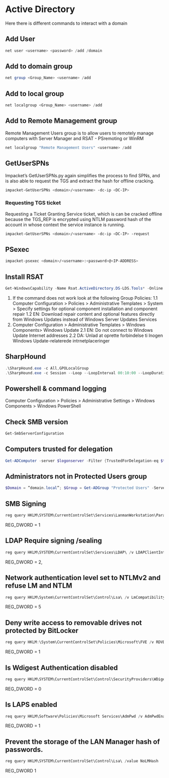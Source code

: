 # Active Directory
Here there is different commands to interact with a domain
## Add User
````powershell
net user <username> <password> /add /domain
````

## Add to domain group
````powershell
net group <Group_Name> <username> /add
````

## Add to local group
````powershell
net localgroup <Group_Name> <username> /add
````
## Add to Remote Management group
Remote Management Users group is to allow users to remotely manage computers with Server Manager and RSAT - PSremoting or WinRM
````powershell
net localgroup "Remote Management Users" <username> /add
````
## GetUserSPNs
Impacket’s GetUserSPNs.py again simplifies the process to find SPNs, and is also able to request the TGS and
extract the hash for offline cracking.
````bash
impacket-GetUserSPNs <domain>/<username> -dc-ip <DC-IP>
````
### Requesting TGS ticket
Requesting a Ticket Granting Service ticket, which is can be cracked offline because the TGS_REP is encrypted using NTLM password hash of the account in whose context the service instance is running.
````bash
impacket-GetUserSPNs <domain>/<username> -dc-ip <DC-IP> -request
````
## PSexec
````bash
impacket-psexec <domain>/<username>:<password>@<IP-ADDRESS>
````
## Install RSAT
````Powershell
Get-WindowsCapability -Name Rsat.ActiveDirectory.DS-LDS.Tools* -Online | Add-WindowsCapability -Online
````
1. If the command does not work look at the following Group Policies:
1.1 Computer Configuration > Policies > Administrative Templates > System > Specify settings for optional component installation and component repair
1.2 EN: Download repair content and optional features directly from Windows Updates instead of Windows Server Updates Services
2. Computer Configuration > Administrative Templates > Windows Components> Windows Update
2.1 EN: Do not connect to Windows Update Internet addresses
2.2 DA: Unlad at oprette forbindelse ti lnogen Windows Update-relaterede intrnetplaceringer

## SharpHound
````Powershell
.\SharpHound.exe -c All,GPOLocalGroup 
.\SharpHound.exe -c Session --Loop --LoopInterval 00:10:00 --LoopDuration 24:00:0
````
 ## Powershell & command logging
Computer Configuration > Policies > Administrative Settings > Windows Components > Windows PowerShell

## Check SMB version
````powershell
Get-SmbServerConfiguration
````
## Computers trusted for delegation
````powershell
Get-ADComputer -server $logonserver -Filter {TrustedForDelegation-eq $true -and primarygroupid-eq 515} -Properties trustedfordelegation,serviceprincipalname,description
````

## Administrators not in Protected Users group
````powershell
$Domain = ”domain.local”; $Group = Get-ADGroup "Protected Users" -Server $Domain; Get-ADUser -Server $Domain -Filter '(AdminCount -eq 1) -and (Enabled -eq $True)' -Properties MemberOf | Where-Object {$_.MemberOf -notcontains $Group.DistinguishedName} | Select SamAccountName, Name
````
## SMB Signing
````powershell
reg query HKLM\SYSTEM\CurrentControlSet\Services\LanmanWorkstation\Parameters\ /v EnableSecuritySignature
````
REG_DWORD = 1

## LDAP Require signing /sealing
````powershell
reg query HKLM\SYSTEM\CurrentControlSet\Services\LDAP\ /v LDAPClientIntegrity
````
REG_DWORD = 2,

## Network authentication level set to NTLMv2 and refuse LM and NTLM
````powershell
reg query HKLM\System\CurrentControlSet\Control\Lsa\ /v LmCompatibilityLevel
````
REG_DWORD = 5
## Deny write access to removable drives not protected by BitLocker
````powershell
reg query HKLM:\System\CurrentControlSet\Policies\Microsoft\FVE /v RDVDenyWriteAccess
````
REG_DWORD = 1

## Is Wdigest Authentication disabled
````powershell
reg query HKLM\SYSTEM\CurrentControlSet\Control\SecurityProviders\WDigest /v UseLogonCredential
````
REG_DWORD = 0
## Is LAPS enabled
````powershell
req query HKLM\Software\Policies\Microsoft Services\AdmPwd /v AdmPwdEnabled
````
REG_DWORD = 1

## Prevent the storage of the LAN Manager hash of passwords.
````powershell
reg query HKLM\SYSTEM\CurrentControlSet\Control\Lsa\ /value NoLMHash
````
REG_DWORD 1
